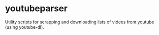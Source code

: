 # youtubeparser
Utility scripts for scrapping and downloading lists of videos from youtube (using youtube-dl).
